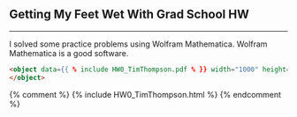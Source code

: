 ## Getting My Feet Wet With Grad School HW

---
I solved some practice problems using Wolfram Mathematica. Wolfram Mathematica is a good software.

```html
<object data={{ % include HW0_TimThompson.pdf % }} width="1000" height="1000" type='application/pdf'>
</object>
```

{% comment %}
{% include HW0_TimThompson.html %}
{% endcomment %}
